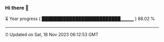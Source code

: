 ### Hi there 👋

⏳ Year progress { ██████████████████████████▁▁▁▁ } 88.02 %

---

⏰ Updated on Sat, 18 Nov 2023 06:12:53 GMT
